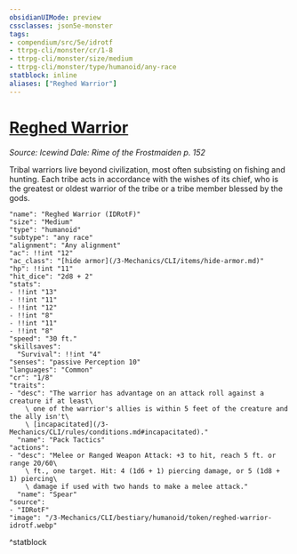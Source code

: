 ```yaml
---
obsidianUIMode: preview
cssclasses: json5e-monster
tags:
- compendium/src/5e/idrotf
- ttrpg-cli/monster/cr/1-8
- ttrpg-cli/monster/size/medium
- ttrpg-cli/monster/type/humanoid/any-race
statblock: inline
aliases: ["Reghed Warrior"]
---
```

# [Reghed Warrior](3-Mechanics\CLI\bestiary\humanoid/reghed-warrior-idrotf.md)
*Source: Icewind Dale: Rime of the Frostmaiden p. 152*  

Tribal warriors live beyond civilization, most often subsisting on fishing and hunting. Each tribe acts in accordance with the wishes of its chief, who is the greatest or oldest warrior of the tribe or a tribe member blessed by the gods.

```statblock
"name": "Reghed Warrior (IDRotF)"
"size": "Medium"
"type": "humanoid"
"subtype": "any race"
"alignment": "Any alignment"
"ac": !!int "12"
"ac_class": "[hide armor](/3-Mechanics/CLI/items/hide-armor.md)"
"hp": !!int "11"
"hit_dice": "2d8 + 2"
"stats":
- !!int "13"
- !!int "11"
- !!int "12"
- !!int "8"
- !!int "11"
- !!int "8"
"speed": "30 ft."
"skillsaves":
  "Survival": !!int "4"
"senses": "passive Perception 10"
"languages": "Common"
"cr": "1/8"
"traits":
- "desc": "The warrior has advantage on an attack roll against a creature if at least\
    \ one of the warrior's allies is within 5 feet of the creature and the ally isn't\
    \ [incapacitated](/3-Mechanics/CLI/rules/conditions.md#incapacitated)."
  "name": "Pack Tactics"
"actions":
- "desc": "Melee or Ranged Weapon Attack: +3 to hit, reach 5 ft. or range 20/60\
    \ ft., one target. Hit: 4 (1d6 + 1) piercing damage, or 5 (1d8 + 1) piercing\
    \ damage if used with two hands to make a melee attack."
  "name": "Spear"
"source":
- "IDRotF"
"image": "/3-Mechanics/CLI/bestiary/humanoid/token/reghed-warrior-idrotf.webp"
```
^statblock